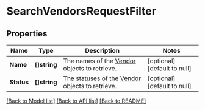 # SearchVendorsRequestFilter

## Properties
Name | Type | Description | Notes
------------ | ------------- | ------------- | -------------
**Name** | **[]string** | The names of the [Vendor](https://developer.squareup.com/reference/square_2024-01-18/objects/Vendor) objects to retrieve. | [optional] [default to null]
**Status** | **[]string** | The statuses of the [Vendor](https://developer.squareup.com/reference/square_2024-01-18/objects/Vendor) objects to retrieve. | [optional] [default to null]

[[Back to Model list]](../README.md#documentation-for-models) [[Back to API list]](../README.md#documentation-for-api-endpoints) [[Back to README]](../README.md)

